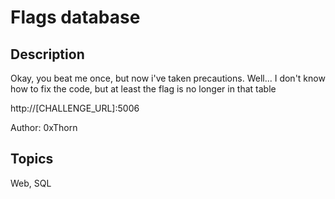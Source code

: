 # Flags database

## Description

Okay, you beat me once, but now i've taken precautions. Well... I don't know how to fix the code, but at least the flag is no longer in that table

http://[CHALLENGE_URL]:5006

Author: 0xThorn

## Topics

Web, SQL